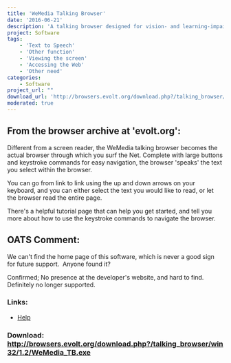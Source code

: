 ```yaml
---
title: 'WeMedia Talking Browser'
date: '2016-06-21'
description: 'A talking browser designed for vision- and learning-impaired Web surfers.'
project: Software
tags:
    - 'Text to Speech'
    - 'Other function'
    - 'Viewing the screen'
    - 'Accessing the Web'
    - 'Other need'
categories:
    - Software
project_url: ""
download_url: 'http://browsers.evolt.org/download.php?/talking_browser/win32/1.2/WeMedia_TB.exe'
moderated: true
---
```

From the browser archive at 'evolt.org':
----------------------------------------

Different from a screen reader, the WeMedia talking browser becomes the actual browser through which you surf the Net. Complete with large buttons and keystroke commands for easy navigation, the browser 'speaks' the text you select within the browser.   
  
You can go from link to link using the up and down arrows on your keyboard, and you can either select the text you would like to read, or let the browser read the entire page.  
  
There's a helpful tutorial page that can help you get started, and tell you more about how to use the keystroke commands to navigate the browser.

OATS Comment:
-------------

We can't find the home page of this software, which is never a good sign for future support.  Anyone found it?

Confirmed; No presence at the developer's website, and hard to find. Definitely no longer supported.

### Links:
- <a href="http://www.oatsoft.org/Software/wemedia-talking-browser/help">Help</a>

### Download: http://browsers.evolt.org/download.php?/talking_browser/win32/1.2/WeMedia_TB.exe 